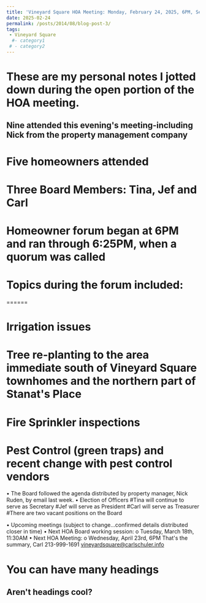 ```yaml
---
title: 'Vineyard Square HOA Meeting: Monday, February 24, 2025, 6PM, Seymore Center'
date: 2025-02-24
permalink: /posts/2014/08/blog-post-3/
tags:
 - Vineyard Square
  #- category1
 # - category2
---
```

These are my personal notes I jotted down during the open portion of the HOA meeting.  
======
##	Nine attended this evening's meeting-including Nick from the property management company
#  Five homeowners attended 
#  Three Board Members: Tina, Jef and Carl
#  Homeowner forum began at 6PM and ran through 6:25PM, when a quorum was called
#  Topics during the forum included: 
======
#  Irrigation issues
#  Tree re-planting to the area immediate south of Vineyard Square townhomes and the northern part of Stanat's Place
#  Fire Sprinkler inspections
#  Pest Control (green traps) and recent change with pest control vendors

•	The Board followed the agenda distributed by property manager, Nick Ruden, by email last week. 
•	Election of Officers 
#Tina will continue to serve as Secretary
#Jef will serve as President
#Carl will serve as Treasurer
#There are two vacant positions on the Board

•	Upcoming meetings   (subject to change...confirmed details distributed closer in time)
•	Next HOA Board working session:
o	Tuesday, March 18th, 11:30AM
•	Next HOA Meeting: 
o	Wednesday, April 23rd, 6PM
That's the summary,
Carl
213-999-1691
vineyardsquare@carlschuler.info


You can have many headings
======

Aren't headings cool?
------
